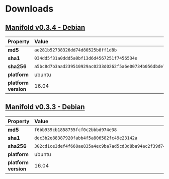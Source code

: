 # Downloads

## [Manifold v0.3.4 - Debian](https://storage.googleapis.com/manifold-packages/ubuntu/manifold_0.3.4-1_amd64.deb)

| Property              | Value                                                             |
|:----------------------|:------------------------------------------------------------------|
| **md5**               | `ae281b52738326dd74d80525b8ff1d8b`                                |
| **sha1**              | `034dd5f31a0ddd5a0bf13d6d4567251f7456534e`                        |
| **sha256**            | `a5bc8d7b3aad239510929ac0233d0262f5a6e00734b056dbde77ab37182979e8`|
| **platform**          | ubuntu                                                            |
| **platform version**  | 16.04                                                             |

## [Manifold v0.3.3 - Debian](https://storage.googleapis.com/manifold-packages/ubuntu/manifold_0.3.3-1_amd64.deb)

| Property              | Value                                                             |
|:----------------------|:------------------------------------------------------------------|
| **md5**               | `f6bb939cb1858755fcf0c2bbbd974e38`                                |
| **sha1**              | `dec3b2e88387920fabb4f5a806582fc49e23142a`                        |
| **sha256**            | `302cd1ce3def4f668ae835a4ec9ba7ad5cd3d8ba94ac2f39d74a5f7ef0d174f8`|
| **platform**          | ubuntu                                                            |
| **platform version**  | 16.04                                                             |